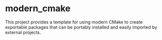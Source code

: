 # modern_cmake
This project provides a template for using modern CMake to create exportable packages that can be portably installed and easily imported by external projects.
